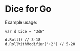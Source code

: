 # Dice for Go

Example usage:

```
var d Dice = "3d6"

d.Roll() // 3-18
d.RollWithModifier('+2') // 5-20
```
